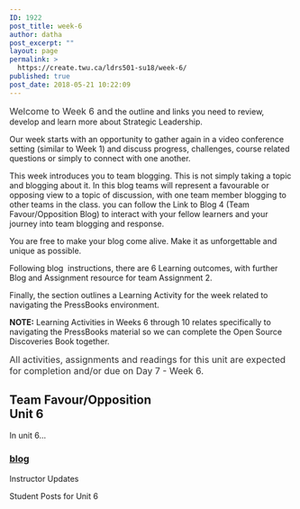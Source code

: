 ```yaml
---
ID: 1922
post_title: week-6
author: datha
post_excerpt: ""
layout: page
permalink: >
  https://create.twu.ca/ldrs501-su18/week-6/
published: true
post_date: 2018-05-21 10:22:09
---
```

<span style="float: none;background-color: transparent;color: #333333;cursor: text;font-family: -apple-system,BlinkMacSystemFont,'Segoe UI',Roboto,Oxygen-Sans,Ubuntu,Cantarell,'Helvetica Neue',sans-serif;font-size: 16px;font-style: normal;font-variant: normal;font-weight: 400;letter-spacing: normal;text-align: left;text-decoration: none;text-indent: 0px">Welcome to Week 6 and</span> the outline and links you need to review, develop and learn more about Strategic Leadership.

Our week starts with an opportunity to gather again in a video conference setting (similar to Week 1) and discuss progress, challenges, course related questions or simply to connect with one another.

This week introduces you to team blogging. This is not simply taking a topic and blogging about it. In this blog teams will represent a favourable or opposing view to a topic of discussion, with one team member blogging to other teams in the class. you can follow the Link to Blog 4 (Team Favour/Opposition Blog) to interact with your fellow learners and your journey into team blogging and response.

You are free to make your blog come alive. Make it as unforgettable and unique as possible.

Following blog  instructions, there are 6 Learning outcomes, with further Blog and Assignment resource for team Assignment 2.

Finally, the section outlines a Learning Activity for the week related to navigating the PressBooks environment.

<strong>NOTE:</strong> Learning Activities in Weeks 6 through 10 relates specifically to navigating the PressBooks material so we can complete the Open Source Discoveries Book together.

<span style="float: none;background-color: transparent;color: #333333;cursor: text;font-family: -apple-system,BlinkMacSystemFont,'Segoe UI',Roboto,Oxygen-Sans,Ubuntu,Cantarell,'Helvetica Neue',sans-serif;font-size: 16px;font-style: normal;font-variant: normal;font-weight: 400;letter-spacing: normal;text-align: left;text-decoration: none;text-indent: 0px">All activities, assignments and readings for this unit are expected for completion and/or due on Day 7 - Week 6.</span>

<!--themify_builder_static--><h2>Team Favour/Opposition<br/>Unit 6</h2>
 <p>In unit 6&#8230;</p>
 
 <a href="https://create.twu.ca/ldrs501-su18/unit-6/" > 
 
 </a> 
 <h3><a href="https://create.twu.ca/ldrs501-su18/unit-6/">blog</a></h3> 
 
 
 Instructor Updates 
 
 Student Posts for Unit 6<!--/themify_builder_static-->